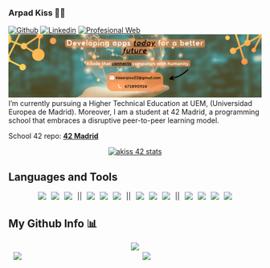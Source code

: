 ### Arpad Kiss 🧡💛 
[![Github](https://img.shields.io/badge/-Github-000?style=flat&logo=Github&logoColor=white)](https://github.com/exluyt)
[![Linkedin](https://img.shields.io/badge/-LinkedIn-blue?style=flat&logo=Linkedin&logoColor=white)](https://www.linkedin.com/in/arpad-kiss-dev/)
[![Profesional Web](https://img.shields.io/badge/-Globe-red?style=flat&logo=globe&logoColor=white)](https://exluyt.github.io/Porfolio/)
![](banner.png)
I’m currently pursuing a Higher Technical Education at UEM, (Universidad Europea de Madrid). Moreover, I am a student at 42 Madrid, a programming school that embraces a disruptive peer-to-peer learning model. 

School 42 repo: [**42 Madrid**](https://github.com/exluyt/42Madrid-C)
<p align="center">
  <a href="https://github.com/oakoudad/badge42">
    <img src="https://badge.mediaplus.ma/kettlebells/akiss?1337Badge=off&UM6P=off" alt="akiss 42 stats">
  </a>
</p>

## Languages and Tools

<div style="display: flex; justify-content: center; flex-wrap: wrap; gap: 10px;">
  <code><img width="5%" src="https://cdn.jsdelivr.net/gh/devicons/devicon/icons/vim/vim-original.svg"></code>
  <code><img width="5%" src="https://cdn.jsdelivr.net/gh/devicons/devicon/icons/c/c-original.svg"></code>
  <code><img width="5%" src="https://cdn.jsdelivr.net/gh/devicons/devicon/icons/csharp/csharp-original.svg"></code> ||
  <code><img width="5%" src="https://cdn.jsdelivr.net/gh/devicons/devicon/icons/java/java-original.svg"></code>
  <code><img width="5%" src="https://cdn.jsdelivr.net/gh/devicons/devicon/icons/python/python-original.svg"></code>
  <code><img width="5%" src="https://cdn.jsdelivr.net/gh/devicons/devicon/icons/swift/swift-original.svg"></code> ||
  <code><img width="5%" src="https://cdn.jsdelivr.net/gh/devicons/devicon/icons/html5/html5-original.svg"></code> 
  <code><img width="5%" src="https://cdn.jsdelivr.net/gh/devicons/devicon/icons/css3/css3-original.svg"></code>
  <code><img width="5%" src="https://cdn.jsdelivr.net/gh/devicons/devicon/icons/javascript/javascript-original.svg"></code> ||
  <code><img width="5%" src="https://cdn.jsdelivr.net/gh/devicons/devicon/icons/unity/unity-original.svg"></code>
  <code><img width="5%" src="https://cdn.jsdelivr.net/gh/devicons/devicon/icons/vscode/vscode-original.svg"></code>
  <code><img width="5%" src="https://cdn.jsdelivr.net/gh/devicons/devicon/icons/intellij/intellij-original.svg"></code>
  <code><img width="5%" src="https://cdn.jsdelivr.net/gh/devicons/devicon/icons/rider/rider-original.svg"></code>
</div>

## My Github Info 📊
<!--![Arpad's Stats](https://github-profile-summary-cards.vercel.app/api/cards/profile-details?username=exluyt&theme=gruvbox)-->
<section align="center">
  <img src="https://github-readme-stats.vercel.app/api/top-langs/?username=exluyt&theme=great-gatsby&show_icons=true&hide_border=true&layout=compact">
</section>
<section style="display: flex; justify-content: center; align-items: center;">
  <img src="https://github-readme-streak-stats.herokuapp.com/?user=exluyt&theme=yellowdark&hide_border=false" style="width: 47%; margin: 0 10px;">
  <img src="https://github-readme-stats.vercel.app/api?username=exluyt&show_icons=true&hide_border=true&theme=great-gatsby" style="width: 45%; margin: 0 10px;">
</section>

